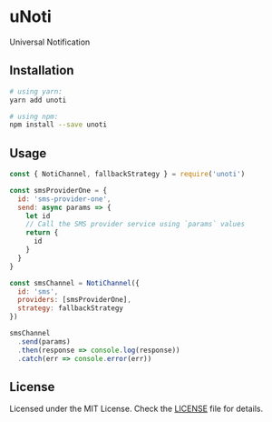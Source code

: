 # uNoti

Universal Notification

## Installation

```sh
# using yarn:
yarn add unoti

# using npm:
npm install --save unoti
```

## Usage

```js
const { NotiChannel, fallbackStrategy } = require('unoti')

const smsProviderOne = {
  id: 'sms-provider-one',
  send: async params => {
    let id
    // Call the SMS provider service using `params` values
    return {
      id
    }
  }
}

const smsChannel = NotiChannel({
  id: 'sms',
  providers: [smsProviderOne],
  strategy: fallbackStrategy
})

smsChannel
  .send(params)
  .then(response => console.log(response))
  .catch(err => console.error(err))
```

## License

Licensed under the MIT License. Check the [LICENSE](./LICENSE) file for details.
